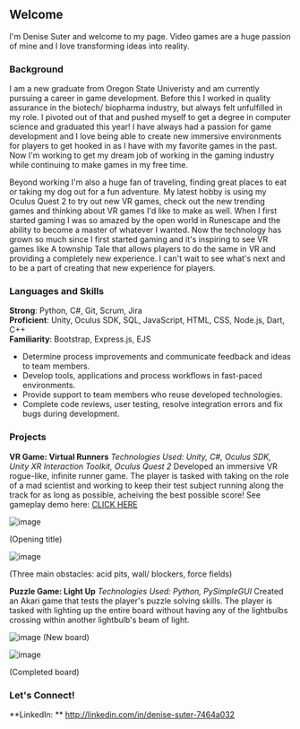 ## Welcome

I'm Denise Suter and welcome to my page. Video games are a huge passion of mine and I love transforming ideas into reality.  


### Background

I am a new graduate from Oregon State Univeristy and am currently pursuing a career in game development. Before this I worked in quality assurance in the biotech/ biopharma industry, but always felt unfulfilled in my role. I pivoted out of that and pushed myself to get a degree in computer science and graduated this year! I have always had a passion for game development and I love being able to create new immersive environments for players to get hooked in as I have with my favorite games in the past. Now I'm working to get my dream job of working in the gaming industry while continuing to make games in my free time. 

Beyond working I'm also a huge fan of traveling, finding great places to eat or taking my dog out for a fun adventure. My latest hobby is using my Oculus Quest 2 to try out new VR games, check out the new trending games and thinking about VR games I'd like to make as well. When I first started gaming I was so amazed by the open world in Runescape and the ability to become a master of whatever I wanted. Now the technology has grown so much since I first started gaming and it's inspiring to see VR games like A township Tale that allows players to do the same in VR and providing a completely new experience. I can't wait to see what's next and to be a part of creating that new experience for players.

### Languages and Skills

**Strong**: Python, C#, Git, Scrum, Jira  
**Proficient**: Unity, Oculus SDK, SQL, JavaScript, HTML, CSS, Node.js, Dart, C++  
**Familiarity**: Bootstrap, Express.js, EJS 

* Determine process improvements and communicate feedback and ideas to team members.  
* Develop tools, applications and process workflows in fast-paced environments.  
* Provide support to team members who reuse developed technologies.  
* Complete code reviews, user testing, resolve integration errors and fix bugs during development.  


### Projects
**VR Game: Virtual Runners** 
_Technologies Used: Unity, C#, Oculus SDK, Unity XR Interaction Toolkit, Oculus Quest 2_
Developed an immersive VR rogue-like, infinite runner game. The player is tasked with taking on the role of a mad scientist and working to keep their test subject running along the track for as long as possible, acheiving the best possible score! See gameplay demo here: [CLICK HERE](https://media.oregonstate.edu/media/t/1_fig8p83n)

![image](https://user-images.githubusercontent.com/55517111/127911147-65d8b6c0-0a38-4199-af36-cab1c9808d7a.png)

(Opening title)

![image](https://user-images.githubusercontent.com/55517111/127910245-6a7c7630-c1c3-46e2-bdce-9ca36e3c53f4.png)

(Three main obstacles: acid pits, wall/ blockers, force fields)

**Puzzle Game: Light Up** 
_Technologies Used: Python, PySimpleGUI_
Created an Akari game that tests the player's puzzle solving skills. The player is tasked with lighting up the entire board without having any of the lightbulbs crossing within another lightbulb's beam of light. 

![image](https://user-images.githubusercontent.com/55517111/127912550-56a73750-e390-45de-b8cd-6c6f1d395447.png)
(New board)

![image](https://user-images.githubusercontent.com/55517111/127912598-e9b0a4d1-cf00-40ba-84ad-a4ea8abc7d63.png)

(Completed board)

### Let's Connect!
**LinkedIn: ** http://linkedin.com/in/denise-suter-7464a032


